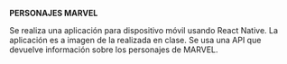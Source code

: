 **PERSONAJES MARVEL**

Se realiza una aplicación para dispositivo móvil usando React Native. La aplicación es a imagen de la realizada en clase. Se usa una API que devuelve información sobre los personajes de MARVEL.